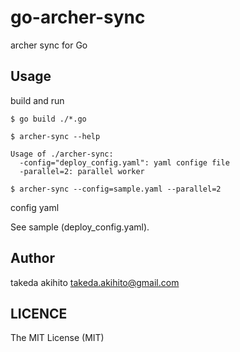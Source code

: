 go-archer-sync
==============

archer sync for Go

Usage
-----

build and run

```
$ go build ./*.go

$ archer-sync --help

Usage of ./archer-sync:
  -config="deploy_config.yaml": yaml confige file
  -parallel=2: parallel worker

$ archer-sync --config=sample.yaml --parallel=2
```

config yaml

See sample (deploy_config.yaml).

Author
------

takeda akihito <takeda.akihito@gmail.com>

LICENCE
-------

The MIT License (MIT)

